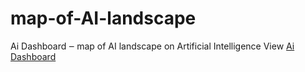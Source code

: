 # map-of-AI-landscape
Ai Dashboard ‒ map of AI landscape on Artificial Intelligence 
View <a target="_blank" href="https://papaly.com/8/mM3g">Ai Dashboard</a><br>
